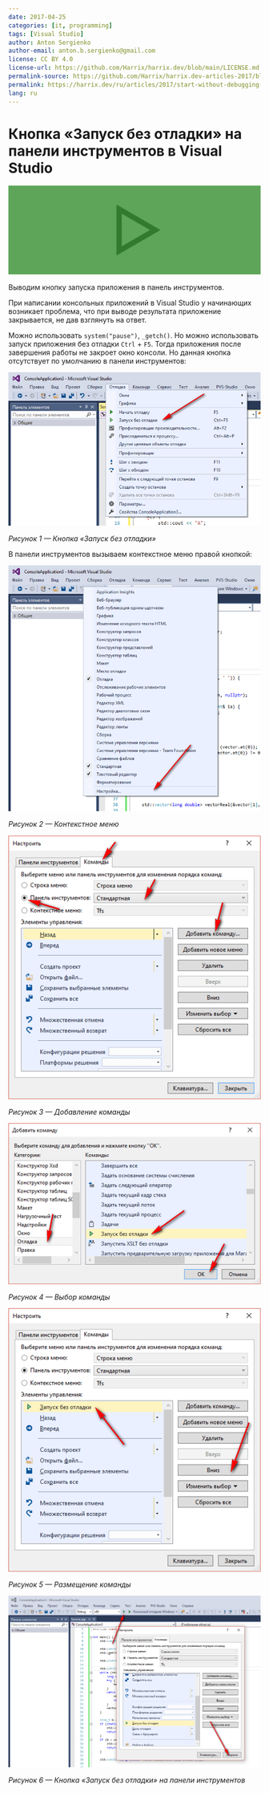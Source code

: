 ```yaml
---
date: 2017-04-25
categories: [it, programming]
tags: [Visual Studio]
author: Anton Sergienko
author-email: anton.b.sergienko@gmail.com
license: CC BY 4.0
license-url: https://github.com/Harrix/harrix.dev/blob/main/LICENSE.md
permalink-source: https://github.com/Harrix/harrix.dev-articles-2017/blob/main/start-without-debugging-vs/start-without-debugging-vs.md
permalink: https://harrix.dev/ru/articles/2017/start-without-debugging-vs/
lang: ru
---
```


# Кнопка «Запуск без отладки» на панели инструментов в Visual Studio

![Featured image](featured-image.svg)

Выводим кнопку запуска приложения в панель инструментов.

При написании консольных приложений в Visual Studio у начинающих возникает проблема, что при выводе результата приложение закрывается, не дав взглянуть на ответ.

Можно использовать `system("pause")`, `_getch()`. Но можно использовать запуск приложения без отладки `Ctrl` + `F5`. Тогда приложения после завершения работы не закроет окно консоли. Но данная кнопка отсутствует по умолчанию в панели инструментов:

![Кнопка «Запуск без отладки»](img/panel_01.png)

_Рисунок 1 — Кнопка «Запуск без отладки»_

В панели инструментов вызываем контекстное меню правой кнопкой:

![Контекстное меню](img/panel_02.png)

_Рисунок 2 — Контекстное меню_

![Добавление команды](img/panel_03.png)

_Рисунок 3 — Добавление команды_

![Выбор команды](img/panel_04.png)

_Рисунок 4 — Выбор команды_

![Размещение команды](img/panel_05.png)

_Рисунок 5 — Размещение команды_

![Кнопка «Запуск без отладки» на панели инструментов](img/panel_06.png)

_Рисунок 6 — Кнопка «Запуск без отладки» на панели инструментов_
